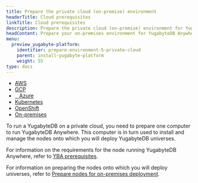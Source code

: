 ```yaml
---
title: Prepare the private cloud (on-premise) environment
headerTitle: Cloud prerequisites
linkTitle: Cloud prerequisites
description: Prepare the private cloud (on-premise) environment for YugabyteDB Anywhere.
headContent: Prepare your on-premises environment for YugabyteDB Anywhere
menu:
  preview_yugabyte-platform:
    identifier: prepare-environment-5-private-cloud
    parent: install-yugabyte-platform
    weight: 55
type: docs
---
```


<ul class="nav nav-tabs-alt nav-tabs-yb">

  <li>
    <a href="../aws/" class="nav-link">
      <i class="fa-brands fa-aws" aria-hidden="true"></i>
      AWS
    </a>
  </li>

  <li>
    <a href="../gcp/" class="nav-link">
       <i class="fa-brands fa-google" aria-hidden="true"></i>
      GCP
    </a>
  </li>

  <li>
    <a href="../azure/" class="nav-link">
      <i class="icon-azure" aria-hidden="true"></i>
      &nbsp;&nbsp; Azure
    </a>
  </li>

  <li>
    <a href="../kubernetes/" class="nav-link">
      <i class="fa-regular fa-dharmachakra" aria-hidden="true"></i>
      Kubernetes
    </a>
  </li>

<li>
    <a href="../openshift/" class="nav-link">
      <i class="fa-brands fa-redhat" aria-hidden="true"></i>
      OpenShift
    </a>
 </li>

  <li>
    <a href="../on-premises/" class="nav-link active">
      <i class="fa-solid fa-building" aria-hidden="true"></i>
      On-premises
    </a>
  </li>

</ul>

To run a YugabyteDB on a private cloud, you need to prepare one computer to run YugabyteDB Anywhere. This computer is in turn used to install and manage the nodes onto which you will deploy YugabyteDB universes.

For information on the requirements for the node running YugabyteDB Anywhere, refer to [YBA prerequisites](../../prerequisites/installer/).

For information on preparing the nodes onto which you will deploy universes, refer to [Prepare nodes for on-premises deployment](../../prepare-on-prem-nodes/).

<!--
A YugabyteDB Anywhere node has the following requirements:

* Hardware requirements:
  * Nodes: 1 Virtual Machine
  * Cores: 8 Cores
  * RAM: 16 GB
* Storage Disk: 100GB (minimum) (confirm SSD)
* Docker Engine: supported version 19.03.n. If not installed, see [Installing Docker in airgapped](https://www.replicated.com/docs/kb/supporting-your-customers/installing-docker-in-airgapped/).
* The following ports should be open on the YugabyteDB Anywhere host:
  * 8800 – HTTP access to the Replicated UI.
  * 80 – HTTP access to the YugabyteDB Anywhere UI.
  * 443 – HTTPs access to the YugabyteDB Anywhere UI.
  * 22 – SSH.
  * 9090 – Prometheus metrics.

  For more information on ports used by YugabyteDB, refer to [Default ports](../../../../reference/configuration/default-ports).

* Ability to connect from the YugabyteDB Anywhere host to all YugabyteDB data nodes.
-->
